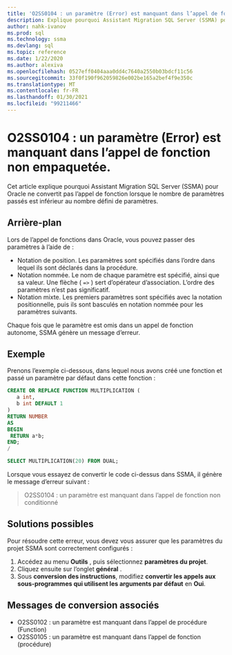 ```yaml
---
title: 'O2SS0104 : un paramètre (Error) est manquant dans l’appel de fonction non empaquetée.'
description: Explique pourquoi Assistant Migration SQL Server (SSMA) pour Oracle ne convertit pas l’appel de fonction lorsque le nombre de paramètres passés est inférieur au nombre défini de paramètres.
author: nahk-ivanov
ms.prod: sql
ms.technology: ssma
ms.devlang: sql
ms.topic: reference
ms.date: 1/22/2020
ms.author: alexiva
ms.openlocfilehash: 0527eff0404aaa0dd4c7640a2550b03bdcf11c56
ms.sourcegitcommit: 33f0f190f962059826e002be165a2bef4f9e350c
ms.translationtype: MT
ms.contentlocale: fr-FR
ms.lasthandoff: 01/30/2021
ms.locfileid: "99211466"
---
```

# <a name="o2ss0104-unpackaged-function-call-is-missing-a-parameter-error"></a>O2SS0104 : un paramètre (Error) est manquant dans l’appel de fonction non empaquetée.

Cet article explique pourquoi Assistant Migration SQL Server (SSMA) pour Oracle ne convertit pas l’appel de fonction lorsque le nombre de paramètres passés est inférieur au nombre défini de paramètres.

## <a name="background"></a>Arrière-plan

Lors de l’appel de fonctions dans Oracle, vous pouvez passer des paramètres à l’aide de :

* Notation de position. Les paramètres sont spécifiés dans l’ordre dans lequel ils sont déclarés dans la procédure.
* Notation nommée. Le nom de chaque paramètre est spécifié, ainsi que sa valeur. Une flèche ( `=>` ) sert d’opérateur d’association. L’ordre des paramètres n’est pas significatif.
* Notation mixte. Les premiers paramètres sont spécifiés avec la notation positionnelle, puis ils sont basculés en notation nommée pour les paramètres suivants.

Chaque fois que le paramètre est omis dans un appel de fonction autonome, SSMA génère un message d’erreur.

## <a name="example"></a>Exemple

Prenons l’exemple ci-dessous, dans lequel nous avons créé une fonction et passé un paramètre par défaut dans cette fonction :

```sql
CREATE OR REPLACE FUNCTION MULTIPLICATION (
   a int,
   b int DEFAULT 1
)
RETURN NUMBER
AS
BEGIN
 RETURN a*b;
END;
/

SELECT MULTIPLICATION(20) FROM DUAL;
```

Lorsque vous essayez de convertir le code ci-dessus dans SSMA, il génère le message d’erreur suivant :

> O2SS0104 : un paramètre est manquant dans l’appel de fonction non conditionné

## <a name="possible-remedies"></a>Solutions possibles

Pour résoudre cette erreur, vous devez vous assurer que les paramètres du projet SSMA sont correctement configurés :

1. Accédez au menu **Outils** , puis sélectionnez **paramètres du projet**.
2. Cliquez ensuite sur l’onglet **général** .
3. Sous **conversion des instructions**, modifiez **convertir les appels aux sous-programmes qui utilisent les arguments par défaut** en **Oui**.

## <a name="related-conversion-messages"></a>Messages de conversion associés

* O2SS0102 : un paramètre est manquant dans l’appel de procédure (Function)
* O2SS0105 : un paramètre est manquant dans l’appel de fonction (procédure)
